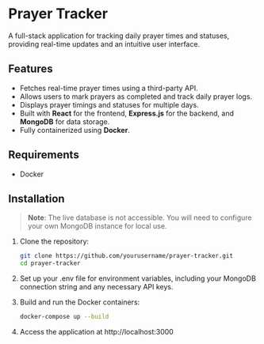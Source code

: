 # Prayer Tracker

A full-stack application for tracking daily prayer times and statuses, providing real-time updates and an intuitive user interface.

## Features

- Fetches real-time prayer times using a third-party API.
- Allows users to mark prayers as completed and track daily prayer logs.
- Displays prayer timings and statuses for multiple days.
- Built with **React** for the frontend, **Express.js** for the backend, and **MongoDB** for data storage.
- Fully containerized using **Docker**.

## Requirements

- Docker

## Installation

> **Note**: The live database is not accessible. You will need to configure your own MongoDB instance for local use.

1. Clone the repository:

   ```bash
   git clone https://github.com/yourusername/prayer-tracker.git
   cd prayer-tracker
   
2. Set up your .env file for environment variables, including your MongoDB connection string and any necessary API keys.

3. Build and run the Docker containers:
   ```bash
   docker-compose up --build
   
4. Access the application at http://localhost:3000
